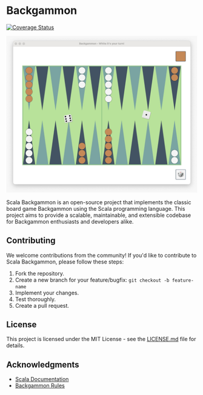 # Backgammon

[![Coverage Status](https://coveralls.io/repos/github/jo351pau/SE-Boger/badge.svg?branch=main)](https://coveralls.io/github/jo351pau/SE-Boger?branch=main)

![Screenshot from game](src/main/resources/screenshot.jpeg)

Scala Backgammon is an open-source project that implements the classic board game Backgammon using the Scala programming language. This project aims to provide a scalable, maintainable, and extensible codebase for Backgammon enthusiasts and developers alike.

## Contributing

We welcome contributions from the community! If you'd like to contribute to Scala Backgammon, please follow these steps:

1. Fork the repository.
2. Create a new branch for your feature/bugfix: `git checkout -b feature-name`
3. Implement your changes.
4. Test thoroughly.
5. Create a pull request.

## License

This project is licensed under the MIT License - see the [LICENSE.md](LICENSE.md) file for details.

## Acknowledgments

- [Scala Documentation](https://docs.scala-lang.org/)
- [Backgammon Rules](https://www.bkgm.com/rules.html)